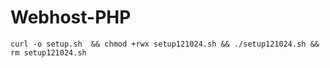 # Webhost-PHP
```
curl -o setup.sh  && chmod +rwx setup121024.sh && ./setup121024.sh && rm setup121024.sh
